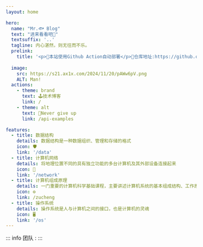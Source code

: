 ```yaml
---
layout: home

hero:
  name: "Mr.🐟 Blog"
  text: "进来看看吧👀"
  textsuffix: '..'
  tagline: 内心湛然，则无往而不乐。
  prelink:
    title: '<p>🔧本站使用Github Action自动部署</p>🔑仓库地址:https://github.com/ginitaimeiyty/blog'
    
  image:
    src: https://s21.ax1x.com/2024/11/20/pAWw6pV.png
    ALT: Man!
  actions:
    - theme: brand
      text: 🕹️技术博客
      link: /
    - theme: alt
      text: 💯Never give up
      link: /api-examples

features:
  - title: 数据结构
    details: 数据结构是一种数据组织、管理和存储的格式
    icon: 🛡️
    link: '/data'
  - title: 计算机网络
    details: 将地理位置不同的具有独立功能的多台计算机及其外部设备连接起来
    icon: 📡
    link: '/network'
  - title: 计算机组成原理
    details: 一门重要的计算机科学基础课程，主要讲述计算机系统的基本组成结构、工作原理和设计方法
    icon: ⚙️
    link: /zucheng
  - title: 操作系统
    details: 操作系统是人与计算机之间的接口，也是计算机的灵魂
    icon: 🖥️
    link: '/os'
---
```


<script setup>
import { VPTeamMembers } from 'vitepress/theme'

const members = [
   {
    avatar: '/Young.jpg',
    name: '一只杉鱼',
    title: '死亡不是重点，遗忘才是',
    links: [
      { icon: 'github', link: 'https://github.com/ginitaimeiyty' },
      /*{ icon: 'bilibili', link: 'https://space.bilibili.com/1929518127?spm_id_from=333.1007.0.0' }*/
    ]
  },
  {
    avatar: '/feng.jpg',
    name: '艾伦耶鸽尔',
    title: '海的那边是什么',
    links: [
      { icon: 'github', link: 'https://github.com/lakkla' },
      { icon: 'bilibili', link: 'https://space.bilibili.com/1929518127?spm_id_from=333.1007.0.0' }
    ]
  },
  {
    avatar: '/sheng.jpg',
    name: 'shengkio',
    title: '物质之外亦有精神的世界',
    links: [
      { icon: 'github', link: 'https://github.com/shengkio' },
      { icon: 'bilibili', link: 'https://space.bilibili.com/1826740720?spm_id_from=333.1007.0.0' }
    ]
  }
  ]
</script>


<Confetti /> 
::: info 团队 :
<VPTeamMembers size="small" :members="members" />
  <!-- <box :items="[ 
   {
      name: 'lakkla',
      link: 'https://github.com/lakkla',
      image: { light: 'https://i.theojs.cn/logo/github.svg', dark: 'https://i.theojs.cn/logo/github-dark.svg' }
    },
     {
      name: 'shengkio',
      link: 'https://github.com/shengkio',
      image: { light: 'https://i.theojs.cn/logo/github.svg', dark: 'https://i.theojs.cn/logo/github-dark.svg' }
    }
  ]"/>
   -->
:::
<Home />
<DataPanel />

